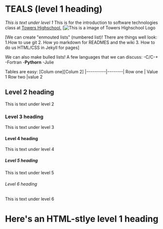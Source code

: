 # TEALS (level 1 heading)
 
 *This is text under level 1* This is for the introduction to software technologies class at [Towers Highschool.](https://www.towershs.dekalb.k12.ga.us)
 [![This is a image of Towers Highschool Logo](https://towershs.dekalb.k12.ga.us/sysimages/logo.png)

[We can create "enmouted lists" (numbered list)! There are things well look:
1.How to use git
2. How yo markdown for READMES and the wiki
3. How to do us HTML/CSS in Jekyll for pages]

We can also make bulled lists! A few languages that we can discuss: 
-C/C-+
-Fortran
-**Pythorn**
-Julie


Tables are easy:
[Colum one][Colum 2]
|----------|--------|
 Row one   | Value 1
 Row two   |value 2

## Level 2 heading


This is text under level 2

### Level 3 heading

This is text under level 3  

#### Level 4 heading

This is text under level 4

##### Level 5 heading

This is text under level 5

###### Level 6 heading

This is text under level 6

<H1>Here's an HTML-stlye level 1 heading</H1>
